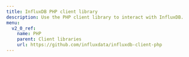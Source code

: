```yaml
---
title: InfluxDB PHP client library
description: Use the PHP client library to interact with InfluxDB.
menu:
  v2_0_ref:
    name: PHP
    parent: Client libraries
    url: https://github.com/influxdata/influxdb-client-php
---
```

